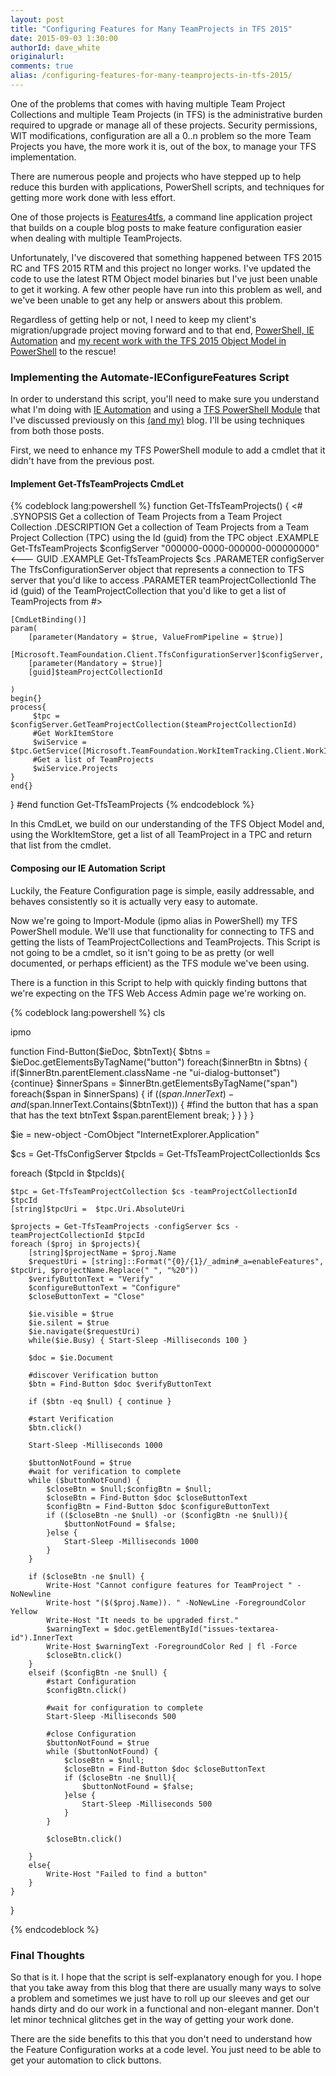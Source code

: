 ```yaml
---
layout: post
title: "Configuring Features for Many TeamProjects in TFS 2015"
date: 2015-09-03 1:30:00
authorId: dave_white
originalurl: 
comments: true
alias: /configuring-features-for-many-teamprojects-in-tfs-2015/
---
```

One of the problems that comes with having multiple Team Project Collections and multiple Team Projects (in TFS) is the administrative burden required to upgrade or manage all of these projects. 
Security permissions, WIT modifications, configuration are all a 0..n problem so the more Team Projects you have, the more work it is, out of the box, to manage your TFS implementation.

There are numerous people and projects who have stepped up to help reduce this burden with applications, PowerShell scripts, and techniques for getting more work done with less effort.

One of those projects is [Features4tfs][1], a command line application project that builds on a couple blog posts to make feature configuration easier when dealing with multiple TeamProjects.

Unfortunately, I've discovered that something happened between TFS 2015 RC and TFS 2015 RTM and this project no longer works. I've updated the code to use the latest RTM Object model binaries
but I've just been unable to get it working. A few other people have run into this problem as well, and we've been unable to get any help or answers about this problem.

Regardless of getting help or not, I need to keep my client's migration/upgrade project moving forward and to that end, [PowerShell, IE Automation][2] and [my recent work with the TFS 2015 Object Model in PowerShell][3] to the rescue!

### Implementing the Automate-IEConfigureFeatures Script

In order to understand this script, you'll need to make sure you understand what I'm doing with [IE Automation][2] and using a [TFS PowerShell Module][3] that I've discussed previously on this [(and my)][4] blog. I'll be using techniques from both those posts.

First, we need to enhance my TFS PowerShell module to add a cmdlet that it didn't have from the previous post.
#### Implement Get-TfsTeamProjects CmdLet
{% codeblock lang:powershell %}
function Get-TfsTeamProjects() {
<# 
    .SYNOPSIS
    Get a collection of Team Projects from a Team Project Collection
    .DESCRIPTION
    Get a collection of Team Projects from a Team Project Collection (TPC) using the Id (guid) from the TPC object
    .EXAMPLE
    Get-TfsTeamProjects $configServer "000000-0000-000000-000000000" <--- GUID
    .EXAMPLE
    Get-TfsTeamProjects $cs <tpcID Here>
    .PARAMETER configServer
    The TfsConfigurationServer object that represents a connection to TFS server that you'd like to access
    .PARAMETER teamProjectCollectionId
    The id (guid) of the TeamProjectCollection that you'd like to get a list of TeamProjects from
#>

    [CmdLetBinding()]
    param(
        [parameter(Mandatory = $true, ValueFromPipeline = $true)]
        [Microsoft.TeamFoundation.Client.TfsConfigurationServer]$configServer, 
        [parameter(Mandatory = $true)]
        [guid]$teamProjectCollectionId

    )
    begin{}
    process{
         $tpc = $configServer.GetTeamProjectCollection($teamProjectCollectionId)
         #Get WorkItemStore
         $wiService = $tpc.GetService([Microsoft.TeamFoundation.WorkItemTracking.Client.WorkItemStore])
         #Get a list of TeamProjects
         $wiService.Projects
    }
    end{}
} #end function Get-TfsTeamProjects 
{% endcodeblock %}

In this CmdLet, we build on our understanding of the TFS Object Model and, using the WorkItemStore, get a list of all TeamProject in a TPC and return that list from the cmdlet.

#### Composing our IE Automation Script

Luckily, the Feature Configuration page is simple, easily addressable, and behaves consistently so it is actually very easy to automate.

Now we're going to Import-Module (ipmo alias in PowerShell) my TFS PowerShell module. We'll use that functionality for connecting to TFS and getting the lists of TeamProjectCollections and TeamProjects. 
This Script is not going to be a cmdlet, so it isn't going to be as pretty (or well documented, or perhaps efficient) as the TFS module we've been using.

There is a function in this Script to help with quickly finding buttons that we're expecting on the TFS Web Access Admin page we're working on.

{% codeblock lang:powershell %}
cls

ipmo <TfsPowerShellModuleNameHere>

function Find-Button($ieDoc, $btnText){
    $btns = $ieDoc.getElementsByTagName("button")
    foreach($innerBtn in $btns) 
    {
        if($innerBtn.parentElement.className -ne "ui-dialog-buttonset") {continue}
        $innerSpans = $innerBtn.getElementsByTagName("span")
        foreach($span in $innerSpans)
        {
            if (($span.InnerText) -and ($span.InnerText.Contains($btnText))) {
                #find the button that has a span that has the text btnText
                $span.parentElement
                break;
            }
        }
    }
}

$ie = new-object -ComObject "InternetExplorer.Application"

$cs = Get-TfsConfigServer <TFS AppTier URL here>
$tpcIds = Get-TfsTeamProjectCollectionIds $cs

foreach ($tpcId in $tpcIds){
    
    $tpc = Get-TfsTeamProjectCollection $cs -teamProjectCollectionId $tpcId
    [string]$tpcUri =  $tpc.Uri.AbsoluteUri

    $projects = Get-TfsTeamProjects -configServer $cs -teamProjectCollectionId $tpcId
    foreach ($proj in $projects){
        [string]$projectName = $proj.Name
        $requestUri = [string]::Format("{0}/{1}/_admin#_a=enableFeatures", $tpcUri, $projectName.Replace(" ", "%20"))
        $verifyButtonText = "Verify"
        $configureButtonText = "Configure"
        $closeButtonText = "Close"

        $ie.visible = $true
        $ie.silent = $true
        $ie.navigate($requestUri)
        while($ie.Busy) { Start-Sleep -Milliseconds 100 }

        $doc = $ie.Document
        
        #discover Verification button 
        $btn = Find-Button $doc $verifyButtonText

        if ($btn -eq $null) { continue }
    
        #start Verification
        $btn.click()

        Start-Sleep -Milliseconds 1000

        $buttonNotFound = $true
        #wait for verification to complete
        while ($buttonNotFound) {
            $closeBtn = $null;$configBtn = $null;
            $closeBtn = Find-Button $doc $closeButtonText
            $configBtn = Find-Button $doc $configureButtonText
            if (($closeBtn -ne $null) -or ($configBtn -ne $null)){
                $buttonNotFound = $false;
            }else {
                Start-Sleep -Milliseconds 1000
            }
        }

        if ($closeBtn -ne $null) {
            Write-Host "Cannot configure features for TeamProject " -NoNewline
            Write-host "($($proj.Name)). " -NoNewLine -ForegroundColor Yellow
            Write-Host "It needs to be upgraded first."
            $warningText = $doc.getElementById("issues-textarea-id").InnerText
            Write-Host $warningText -ForegroundColor Red | fl -Force
            $closeBtn.click()
        }
        elseif ($configBtn -ne $null) {
            #start Configuration
            $configBtn.click()

            #wait for configuration to complete
            Start-Sleep -Milliseconds 500

            #close Configuration
            $buttonNotFound = $true
            while ($buttonNotFound) {
                $closeBtn = $null;
                $closeBtn = Find-Button $doc $closeButtonText
                if ($closeBtn -ne $null){
                    $buttonNotFound = $false;
                }else {
                    Start-Sleep -Milliseconds 500
                }
            }

            $closeBtn.click()
            
        }
        else{
            Write-Host "Failed to find a button"
        }
    }
}

{% endcodeblock %}

### Final Thoughts
So that is it. I hope that the script is self-explanatory enough for you. I hope that you take away from this blog that there are usually many ways to solve 
a problem and sometimes we just have to roll up our sleeves and get our hands dirty and do our work in a functional and non-elegant manner. 
Don't let minor technical glitches get in the way of getting your work done.

There are the side benefits to this that you don't need to understand how the Feature Configuration works at a code level. You just need to be able to get 
your automation to click buttons.  


[1]: https://features4tfs.codeplex.com
[2]: http://www.westerndevs.com/simple-powershell-automation-browser-based-tasks/
[3]: http://www.westerndevs.com/tfs-module-in-powershell-using-nuget/
[4]: http://www.agileramblings.com
